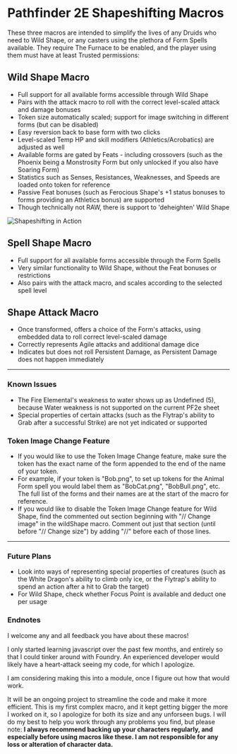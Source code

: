 # Pathfinder 2E Shapeshifting Macros
These three macros are intended to simplify the lives of any Druids who need to Wild Shape, or any casters using the plethora of Form Spells available. They require The Furnace to be enabled, and the player using them must have at least Trusted permissions:

## Wild Shape Macro
* Full support for all available forms accessible through Wild Shape
* Pairs with the attack macro to roll with the correct level-scaled attack and damage bonuses
* Token size automatically scaled; support for image switching in different forms (but can be disabled)
* Easy reversion back to base form with two clicks
* Level-scaled Temp HP and skill modifiers (Athletics/Acrobatics) are adjusted as well
* Available forms are gated by Feats - including crossovers (such as the Phoenix being a Monstrosity Form but only unlocked if you also have Soaring Form)
* Statistics such as Senses, Resistances, Weaknesses, and Speeds are loaded onto token for reference
* Passive Feat bonuses (such as Ferocious Shape's +1 status bonuses to forms providing an Athletics bonus) are supported
* Though technically not RAW, there is support to 'deheighten' Wild Shape

![Shapeshifting in Action](https://media.giphy.com/media/Rk97paAzUy9l0mrDFY/giphy.gif)

## Spell Shape Macro
* Full support for all available forms accessible through the Form Spells
* Very similar functionality to Wild Shape, without the Feat bonuses or restrictions
* Also pairs with the attack macro, and scales according to the selected spell level

## Shape Attack Macro
* Once transformed, offers a choice of the Form's attacks, using embedded data to roll correct level-scaled damage
* Correctly represents Agile attacks and additional damage dice
* Indicates but does not roll Persistent Damage, as Persistent Damage does not happen immediately

---

### Known Issues
* The Fire Elemental's weakness to water shows up as Undefined (5), because Water weakness is not supported on the current PF2e sheet
* Special properties of certain attacks (such as the Flytrap's ability to Grab after a successful Strike) are not yet indicated or supported

### Token Image Change Feature
* If you would like to use the Token Image Change feature, make sure the token has the exact name of the form appended to the end of the name of your token.
* For example, if your token is "Bob.png", to set up tokens for the Animal Form spell you would label them as "BobCat.png", "BobBull.png", etc. The full list of the forms and their names are at the start of the macro for reference.
* If you would like to disable the Token Image Change feature for Wild Shape, find the commented out section beginning with "// Change image" in the wildShape macro. Comment out just that section (until before "// Change size") by adding "//" before each of those lines.

---

### Future Plans
* Look into ways of representing special properties of creatures (such as the White Dragon's ability to climb only ice, or the Flytrap's ability to spend an action after a hit to Grab the target)
* For Wild Shape, check whether Focus Point is available and deduct one per usage

### Endnotes
I welcome any and all feedback you have about these macros!

I only started learning javascript over the past few months, and entirely so that I could tinker around with Foundry. An experienced developer would likely have a heart-attack seeing my code, for which I apologize.

I am considering making this into a module, once I figure out how that would work.

It will be an ongoing project to streamline the code and make it more efficient. This is my first complex macro, and it kept getting bigger the more I worked on it, so I apologize for both its size and any unforseen bugs. I will do my best to help you work through any problems you find, but please note: **I always recommend backing up your characters regularly, and especially before using macros like these. I am not responsible for any loss or alteration of character data.**
